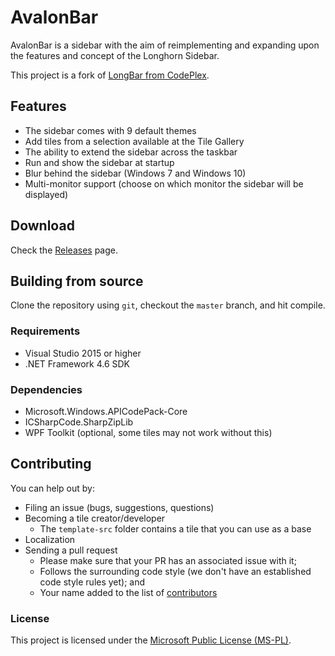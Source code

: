 # AvalonBar
AvalonBar is a sidebar with the aim of reimplementing and expanding upon the features and concept of the Longhorn Sidebar.

This project is a fork of [LongBar from CodePlex](http://longbar.codeplex.com/).

## Features
- The sidebar comes with 9 default themes
- Add tiles from a selection available at the Tile Gallery
- The ability to extend the sidebar across the taskbar
- Run and show the sidebar at startup
- Blur behind the sidebar (Windows 7 and Windows 10)
- Multi-monitor support (choose on which monitor the sidebar will be displayed)

## Download
Check the [Releases](https://github.com/AvalonBar/AvalonBar/releases) page.

## Building from source
Clone the repository using `git`, checkout the `master` branch, and hit compile.
### Requirements
- Visual Studio 2015 or higher
- .NET Framework 4.6 SDK
### Dependencies
- Microsoft.Windows.APICodePack-Core
- ICSharpCode.SharpZipLib
- WPF Toolkit (optional, some tiles may not work without this)

## Contributing
You can help out by:
- Filing an issue (bugs, suggestions, questions)
- Becoming a tile creator/developer
  - The `template-src` folder contains a tile that you can use as a base
- Localization
- Sending a pull request
  - Please make sure that your PR has an associated issue with it;
  - Follows the surrounding code style (we don't have an established code style rules yet); and
  - Your name added to the list of [contributors](CONTRIBUTORS.md)

### License
This project is licensed under the [Microsoft Public License (MS-PL)](LICENSE).